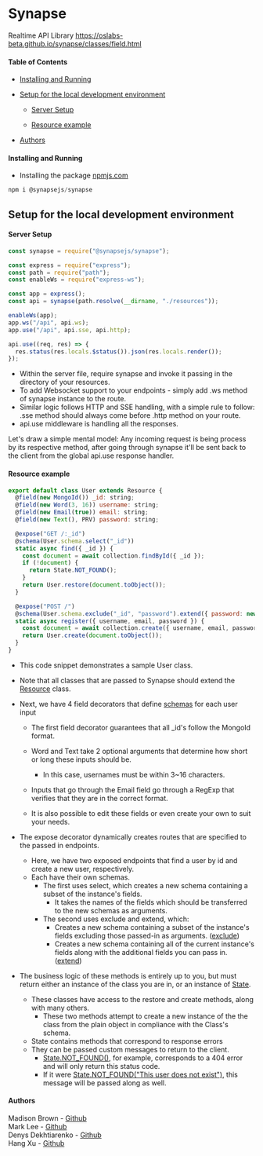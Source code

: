 # Synapse

Realtime API Library
https://oslabs-beta.github.io/synapse/classes/field.html

#### Table of Contents

- [Installing and Running](#installing-and-running)

- [Setup for the local development environment](#setup-for-the-local-development-environment)

  - [Server Setup](#server-setup)

  - [Resource example](#resource-example)

- [Authors](#authors)

#### Installing and Running

- Installing the package [npmjs.com](https://www.npmjs.com/package/@synapsejs/synapse)

```javascript
npm i @synapsejs/synapse
```

## Setup for the local development environment

#### Server Setup

```javascript
const synapse = require("@synapsejs/synapse");

const express = require("express");
const path = require("path");
const enableWs = require("express-ws");

const app = express();
const api = synapse(path.resolve(__dirname, "./resources"));

enableWs(app);
app.ws("/api", api.ws);
app.use("/api", api.sse, api.http);

api.use((req, res) => {
  res.status(res.locals.$status()).json(res.locals.render());
});
```

- Within the server file, require synapse and invoke it passing in the directory of your resources.
- To add Websocket support to your endpoints - simply add .ws method of synapse instance to the route.
- Similar logic follows HTTP and SSE handling, with a simple rule to follow: .sse method should always come before .http method on your route.
- api.use middleware is handling all the responses.

Let's draw a simple mental model:
Any incoming request is being process by its respective method, after going through synapse it'll be sent back to the client from the global api.use response handler.

#### Resource example

```javascript
export default class User extends Resource {
  @field(new MongoId()) _id: string;
  @field(new Word(3, 16)) username: string;
  @field(new Email(true)) email: string;
  @field(new Text(), PRV) password: string;

  @expose("GET /:_id")
  @schema(User.schema.select("_id"))
  static async find({ _id }) {
    const document = await collection.findById({ _id });
    if (!document) {
      return State.NOT_FOUND();
    }
    return User.restore(document.toObject());
  }

  @expose("POST /")
  @schema(User.schema.exclude("_id", "password").extend({ password: new Hash(6) }))
  static async register({ username, email, password }) {
    const document = await collection.create({ username, email, password });
    return User.create(document.toObject());
  }
}
```

- This code snippet demonstrates a sample User class.
- Note that all classes that are passed to Synapse should extend the [Resource](https://oslabs-beta.github.io/synapse/classes/resource.html) class.
- Next, we have 4 field decorators that define [schemas](https://oslabs-beta.github.io/synapse/classes/schema.html) for each user input

  - The first field decorator guarantees that all \_id's follow the MongoId format.
  - Word and Text take 2 optional arguments that determine how short or long these inputs should be.
    - In this case, usernames must be within 3~16 characters.
  - Inputs that go through the Email field go through a RegExp that verifies that they are in the correct format.

  - It is also possible to edit these fields or even create your own to suit your needs.

- The expose decorator dynamically creates routes that are specified to the passed in endpoints.

  - Here, we have two exposed endpoints that find a user by id and create a new user, respectively.
  - Each have their own schemas.
    - The first uses select, which creates a new schema containing a subset of the instance's fields.
      - It takes the names of the fields which should be transferred to the new schemas as arguments.
    - The second uses exclude and extend, which:
      - Creates a new schema containing a subset of the instance's fields excluding those passed-in as arguments. ([exclude](https://oslabs-beta.github.io/synapse/classes/schema.html#exclude))
      - Creates a new schema containing all of the current instance's fields along with the additional fields you can pass in. ([extend](https://oslabs-beta.github.io/synapse/classes/schema.html#extend))

- The business logic of these methods is entirely up to you, but must return either an instance of the class you are in, or an instance of [State](https://oslabs-beta.github.io/synapse/classes/reply.html).
  - These classes have access to the restore and create methods, along with many others.
    - These two methods attempt to create a new instance of the the class from the plain object in compliance with the Class's schema.
  - State contains methods that correspond to response errors
  - They can be passed custom messages to return to the client.
    - [State.NOT_FOUND()](https://oslabs-beta.github.io/synapse/classes/reply.html#not_found), for example, corresponds to a 404 error and will only return this status code.
    - If it were [State.NOT_FOUND("This user does not exist")](https://oslabs-beta.github.io/synapse/classes/reply.html#not_found), this message will be passed along as well.

#### Authors

Madison Brown - [Github](https://github.com/madisonbrown)  
Mark Lee - [Github](https://github.com/markcmlee)  
Denys Dekhtiarenko - [Github](https://github.com/denskarlet)  
Hang Xu - [Github](https://github.com/nplaner)
